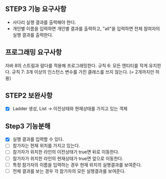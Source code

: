 ## STEP3 기능 요구사항
* 사다리 실행 결과를 출력해야 한다.
* 개인별 이름을 입력하면 개인별 결과를 출력하고, "all"을 입력하면 전체 참여자의 실행 결과를 출력한다.

## 프로그래밍 요구사항
자바 8의 스트림과 람다를 적용해 프로그래밍한다.
규칙 6: 모든 엔티티를 작게 유지한다.
규칙 7: 3개 이상의 인스턴스 변수를 가진 클래스를 쓰지 않는다. (= 2개까지만 허용)

## STEP2 보완사항
* [X] Ladder 생성, List<Boolean> -> 이전상태와 현재상태를 가지고 있는 객체 

## Step3 기능분해
* [X] 실행 결과를 입력할 수 있다.
* [ ] 참가자는 현재 위치를 가지고 있는다.
* [ ] 참가자가 위치한 라인의 이전상태가 true면 뒤로 이동한다.
* [ ] 참가자가 위치한 라인의 현재상태가 true면 앞으로 이동한다.
* [ ] 특정 참가자의 이름을 입력하는 경우 현재 위치의 실행결과를 보여준다.
* [ ] 전체 결과를 보는 경우 각 참가자의 모든 실행결과를 보여준다.